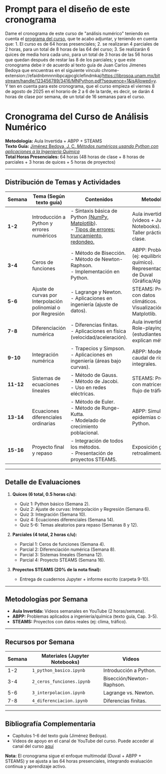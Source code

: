 # Prompt para el diseño de este cronograma

Dame el cronograma de este curso de "análisis numérico" teniendo en cuenta el [programa del curso](https://github.com/marco-canas/analisis_numerico/blob/main/2_programa_curso/2_programa_curso_analisis_numerico.md), que te acabo adjuntar, y teniendo en cuenta que: 1. El curso es de 64 horas presenciales; 2. se realizaran 4 parciales de 2 horas, para un total de 8 horas de las 64 del curso; 3. Se realizarán 6 quices de media hora cada uno, para un total de 3 horas de las 56 horas que quedan después de restar las 8 de los parciales;  y que este cronograma debe ir de acuerdo al texto guía de Juan Carlos Jimenes Bedoya que encuentras en el siguiente vínculo chrome-extension://efaidnbmnnnibpcajpcglclefindmkaj/https://librosoa.unam.mx/bitstream/handle/123456789/3416/MNPython.pdf?sequence=1&isAllowed=y. Y ten en cuenta para este cronograma, que el curso empieza el viernes  8 de agosto de 2025 en el horario de 2 a 6 de la tarde, es decir, se darán 4 horas de clase por semana, de un total de 16 semanas para el curso. 


# **Cronograma del Curso de Análisis Numérico**  
**Metodología:** Aula Invertida + ABPP + STEAMS  
**Texto Guía:** [Jiménez Bedoya, J. C. *Métodos numéricos usando Python con aplicaciones a la Ingeniería Química*](chrome-extension://efaidnbmnnnibpcajpcglclefindmkaj/https://librosoa.unam.mx/bitstream/handle/123456789/3416/MNPython.pdf?sequence=1&isAllowed=y)  
**Total Horas Presenciales:** 64 horas (48 horas de clase + 8 horas de parciales + 3 horas de quices + 5 horas de proyectos)  

---

## **Distribución de Temas y Actividades**  
| **Semana** | **Tema** (Según texto guía) | **Contenidos** | **Metodología** | **Evaluación** | **Horas** |  
|------------|-----------------------------|----------------|-----------------|----------------|-----------|  
| **1-2** | Introducción a Python y errores numéricos | - Sintaxis básica de Python [(NumPy](https://github.com/ageron/handson-ml3/blob/main/tools_numpy.ipynb), [Matplotlib](https://github.com/ageron/handson-ml3/blob/main/tools_matplotlib.ipynb)).<br>- [Tipos de errores: truncamiento, redondeo.](https://github.com/marco-canas/analisis_numerico/blob/main/4_planifica_implementa/1_conceptos_preliminares/1_conceptos_preliminares_python.ipynb) | Aula invertida (videos + Jupyter Notebooks).<br>Taller práctico en clase. | Quiz 1 (Python básico). | 6 |  
| **3-4** | Ceros de funciones | - Método de Bisección.<br>- Método de Newton-Raphson.<br>- Implementación en Python. | ABPP: Problema real (ej: equilibrio químico).<br>Representaciones de Duval (Gráfica/Algebraica). | Parcial 1 (Bisección + Newton). | 6 |  
| **5-6** | Ajuste de curvas por Interpolación polinomial o por Regresión | - Lagrange y Newton.<br>- Aplicaciones en ingeniería (ajuste de datos). | STEAMS: Proyecto con datos climáticos.<br>Visualización con Matplotlib. | Quiz 2 (Interpolación). | 6 |  
| **7-8** | Diferenciación numérica | - Diferencias finitas.<br>- Aplicaciones en física (velocidad/aceleración). | Aula invertida + Role-playing (estudiantes explican métodos). | Parcial 2 (Diferenciación). | 6 |  
| **9-10** | Integración numérica | - Trapecios y Simpson.<br>- Aplicaciones en ingeniería (áreas bajo curvas). | ABPP: Modelar caudal de ríos con integrales. | Quiz 3 (Integración). | 6 |  
| **11-12** | Sistemas de ecuaciones lineales | - Método de Gauss.<br>- Método de Jacobi.<br>- Uso en redes eléctricas. | STEAMS: Proyecto con matrices (ej: flujo de tráfico). | Parcial 3 (Gauss + Jacobi). | 6 |  
| **13-14** | Ecuaciones diferenciales ordinarias | - Método de Euler.<br>- Método de Runge-Kutta.<br>- Modelado de crecimiento poblacional. | ABPP: Simulación de epidemias con Python. | Quiz 4 (Ecuaciones diferenciales). | 6 |  
| **15-16** | Proyecto final y repaso | - Integración de todos los métodos.<br>- Presentación de proyectos STEAMS. | Exposición grupal + retroalimentación. | Parcial 4 (Proyecto final). | 6 |  

---

## **Detalle de Evaluaciones**  
1. **Quices (6 total, 0.5 horas c/u):**  
   - Quiz 1: Python básico (Semana 2).  
   - Quiz 2: Ajuste de curvas: Interpolación y Regresión (Semana 6).  
   - Quiz 3: Integración (Semana 10).  
   - Quiz 4: Ecuaciones diferenciales (Semana 14).  
   - Quiz 5-6: Temas aleatorios para repaso (Semanas 8 y 12).  

2. **Parciales (4 total, 2 horas c/u):**  
   - Parcial 1: Ceros de funciones (Semana 4).  
   - Parcial 2: Diferenciación numérica (Semana 8).  
   - Parcial 3: Sistemas lineales (Semana 12).  
   - Parcial 4: Proyecto STEAMS (Semana 16).  

3. **Proyectos STEAMS (20% de la nota final):**  
   - Entrega de cuadernos Jupyter + informe escrito (carpeta 9-10).  

---

## **Metodologías por Semana**  
- **Aula Invertida:** Videos semanales en YouTube (2 horas/semana).  
- **ABPP:** Problemas aplicados a ingeniería/química (texto guía, Cap. 3-5).  
- **STEAMS:** Proyectos con datos reales (ej: clima, tráfico).  

---

## **Recursos por Semana**  
| **Semana** | **Materiales** (Jupyter Notebooks) | **Videos** |  
|------------|-----------------------------------|------------|  
| 1-2 | `1_python_basico.ipynb` | Introducción a Python. |  
| 3-4 | `2_ceros_funciones.ipynb` | Bisección/Newton-Raphson. |  
| 5-6 | `3_interpolacion.ipynb` | Lagrange vs. Newton. |  
| 7-8 | `4_diferenciacion.ipynb` | Diferencias finitas. |  

---

## **Bibliografía Complementaria**  
- Capítulos 1-6 del texto guía (Jiménez Bedoya).  
- Videos de apoyo en el canal de YouTube del curso. Puede acceder al canal del curso [aquí](https://www.youtube.com/watch?v=Bgitt8zFBmA&list=PLbk60veMSVKu5V2ohQD9ppqZ41EouI8Wo)  

**Nota:** El cronograma sigue el enfoque multimodal (Duval + ABPP + STEAMS) y se ajusta a las 64 horas presenciales, integrando evaluación continua y aprendizaje activo.